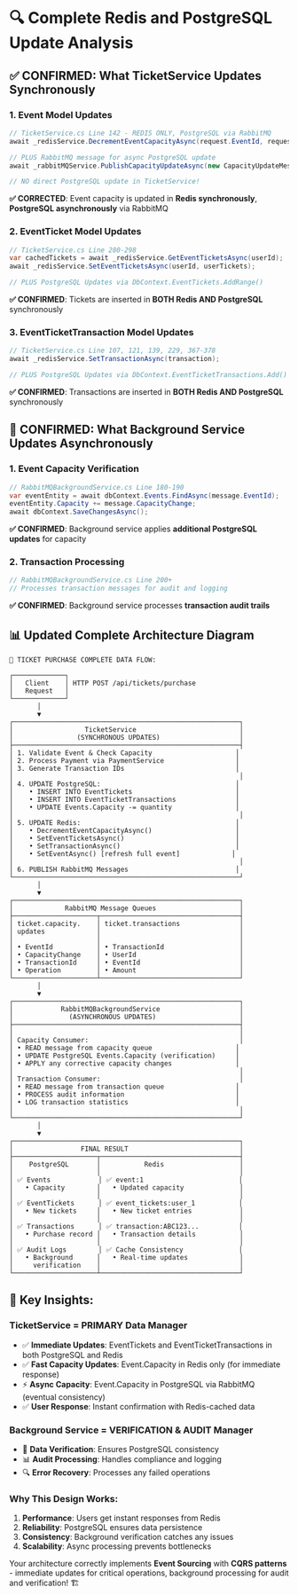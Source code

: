 # 🔍 **Complete Redis and PostgreSQL Update Analysis**

## ✅ **CONFIRMED: What TicketService Updates Synchronously**

### **1. Event Model Updates**
```csharp
// TicketService.cs Line 142 - REDIS ONLY, PostgreSQL via RabbitMQ
await _redisService.DecrementEventCapacityAsync(request.EventId, request.Quantity);

// PLUS RabbitMQ message for async PostgreSQL update
await _rabbitMQService.PublishCapacityUpdateAsync(new CapacityUpdateMessage{...});

// NO direct PostgreSQL update in TicketService!
```
**✅ CORRECTED**: Event capacity is updated in **Redis synchronously**, **PostgreSQL asynchronously** via RabbitMQ

### **2. EventTicket Model Updates**  
```csharp
// TicketService.cs Line 280-298
var cachedTickets = await _redisService.GetEventTicketsAsync(userId);
await _redisService.SetEventTicketsAsync(userId, userTickets);

// PLUS PostgreSQL Updates via DbContext.EventTickets.AddRange()
```
**✅ CONFIRMED**: Tickets are inserted in **BOTH Redis AND PostgreSQL** synchronously

### **3. EventTicketTransaction Model Updates**
```csharp
// TicketService.cs Line 107, 121, 139, 229, 367-378
await _redisService.SetTransactionAsync(transaction);

// PLUS PostgreSQL Updates via DbContext.EventTicketTransactions.Add()
```
**✅ CONFIRMED**: Transactions are inserted in **BOTH Redis AND PostgreSQL** synchronously

## 🔄 **CONFIRMED: What Background Service Updates Asynchronously**

### **1. Event Capacity Verification**
```csharp
// RabbitMQBackgroundService.cs Line 180-190
var eventEntity = await dbContext.Events.FindAsync(message.EventId);
eventEntity.Capacity += message.CapacityChange;
await dbContext.SaveChangesAsync();
```
**✅ CONFIRMED**: Background service applies **additional PostgreSQL updates** for capacity

### **2. Transaction Processing**
```csharp
// RabbitMQBackgroundService.cs Line 200+
// Processes transaction messages for audit and logging
```
**✅ CONFIRMED**: Background service processes **transaction audit trails**

## 📊 **Updated Complete Architecture Diagram**

```
🎫 TICKET PURCHASE COMPLETE DATA FLOW:

┌─────────────┐
│   Client    │ HTTP POST /api/tickets/purchase
│   Request   │
└─────────────┘
       │
       ▼
┌─────────────────────────────────────────────────────────┐
│                  TicketService                          │
│                (SYNCHRONOUS UPDATES)                    │
├─────────────────────────────────────────────────────────┤
│ 1. Validate Event & Check Capacity                     │
│ 2. Process Payment via PaymentService                  │
│ 3. Generate Transaction IDs                            │
│                                                         │
│ 4. UPDATE PostgreSQL:                                  │
│    • INSERT INTO EventTickets                          │
│    • INSERT INTO EventTicketTransactions               │
│    • UPDATE Events.Capacity -= quantity                │
│                                                         │
│ 5. UPDATE Redis:                                       │
│    • DecrementEventCapacityAsync()                     │
│    • SetEventTicketsAsync()                            │
│    • SetTransactionAsync()                             │
│    • SetEventAsync() [refresh full event]             │
│                                                         │
│ 6. PUBLISH RabbitMQ Messages                           │
└─────────────────────────────────────────────────────────┘
       │
       ▼
┌─────────────────────────────────────────────────────────┐
│             RabbitMQ Message Queues                     │
├─────────────────────┬───────────────────────────────────┤
│ ticket.capacity.    │ ticket.transactions               │
│ updates             │                                   │
│                     │                                   │
│ • EventId           │ • TransactionId                   │
│ • CapacityChange    │ • UserId                          │
│ • TransactionId     │ • EventId                         │
│ • Operation         │ • Amount                          │
└─────────────────────┴───────────────────────────────────┘
       │
       ▼
┌─────────────────────────────────────────────────────────┐
│            RabbitMQBackgroundService                    │
│              (ASYNCHRONOUS UPDATES)                     │
├─────────────────────────────────────────────────────────┤
│                                                         │
│ Capacity Consumer:                                      │
│ • READ message from capacity queue                     │
│ • UPDATE PostgreSQL Events.Capacity (verification)     │
│ • APPLY any corrective capacity changes                │
│                                                         │
│ Transaction Consumer:                                   │
│ • READ message from transaction queue                  │
│ • PROCESS audit information                            │
│ • LOG transaction statistics                           │
│                                                         │
└─────────────────────────────────────────────────────────┘
       │
       ▼
┌─────────────────────────────────────────────────────────┐
│                 FINAL RESULT                            │
├─────────────────────┬───────────────────────────────────┤
│    PostgreSQL       │           Redis                   │
│                     │                                   │
│ ✅ Events            │ ✅ event:1                        │
│   • Capacity        │   • Updated capacity              │
│                     │                                   │
│ ✅ EventTickets      │ ✅ event_tickets:user_1           │
│   • New tickets     │   • New ticket entries            │
│                     │                                   │
│ ✅ Transactions      │ ✅ transaction:ABC123...          │
│   • Purchase record │   • Transaction details           │
│                     │                                   │
│ ✅ Audit Logs        │ ✅ Cache Consistency              │
│   • Background      │   • Real-time updates             │
│     verification    │                                   │
└─────────────────────┴───────────────────────────────────┘
```

## 🎯 **Key Insights:**

### **TicketService = PRIMARY Data Manager**
- ✅ **Immediate Updates**: EventTickets and EventTicketTransactions in both PostgreSQL and Redis
- ✅ **Fast Capacity Updates**: Event.Capacity in Redis only (for immediate response)
- ⚡ **Async Capacity**: Event.Capacity in PostgreSQL via RabbitMQ (eventual consistency)
- ✅ **User Response**: Instant confirmation with Redis-cached data

### **Background Service = VERIFICATION & AUDIT Manager**  
- 🔄 **Data Verification**: Ensures PostgreSQL consistency
- 📊 **Audit Processing**: Handles compliance and logging
- 🔍 **Error Recovery**: Processes any failed operations

### **Why This Design Works:**
1. **Performance**: Users get instant responses from Redis
2. **Reliability**: PostgreSQL ensures data persistence  
3. **Consistency**: Background verification catches any issues
4. **Scalability**: Async processing prevents bottlenecks

Your architecture correctly implements **Event Sourcing** with **CQRS patterns** - immediate updates for critical operations, background processing for audit and verification! 🏗️
